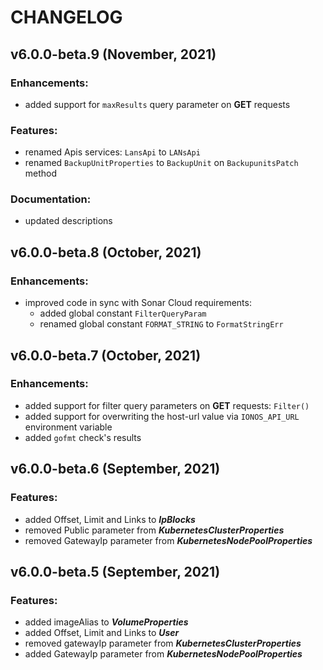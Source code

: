 # CHANGELOG

## v6.0.0-beta.9 (November, 2021)

### Enhancements:

* added support for `maxResults` query parameter on **GET** requests

### Features:

* renamed Apis services: `LansApi` to `LANsApi`
* renamed `BackupUnitProperties` to `BackupUnit` on `BackupunitsPatch` method 

### Documentation:

* updated descriptions 

## v6.0.0-beta.8 (October, 2021)

### Enhancements:

* improved code in sync with Sonar Cloud requirements:
    * added global constant `FilterQueryParam`
    * renamed global constant `FORMAT_STRING` to `FormatStringErr`

## v6.0.0-beta.7 (October, 2021)

### Enhancements:

* added support for filter query parameters on **GET** requests: `Filter()`
* added support for overwriting the host-url value via `IONOS_API_URL` environment variable
* added `gofmt` check's results

## v6.0.0-beta.6 (September, 2021)

### Features:

* added Offset, Limit and Links to **_IpBlocks_**
* removed Public parameter from **_KubernetesClusterProperties_**
* removed GatewayIp parameter from **_KubernetesNodePoolProperties_**

## v6.0.0-beta.5 (September, 2021)

### Features:

* added imageAlias to **_VolumeProperties_**
* added Offset, Limit and Links to **_User_**
* removed gatewayIp parameter from **_KubernetesClusterProperties_**
* added GatewayIp parameter from **_KubernetesNodePoolProperties_**

